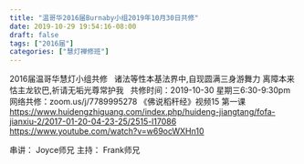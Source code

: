 ```yaml
---
title: "温哥华2016届Burnaby小组2019年10月30日共修"
date: 2019-10-29 19:54:16-08:00
draft: false
tags: ["2016届"]
categories: ["慧灯禅修班"]
---
```

2016届温哥华慧灯小组共修
 
诸法等性本基法界中,自现圆满三身游舞力
离障本来怙主龙钦巴,祈请无垢光尊常护我
 
共修时间：2019-10-30 星期三6:30-9:30pm
网络共修：zoom.us/j/7789995278
《佛说稻秆经》视频15 第一课
 
https://www.huidengzhiguang.com/index.php/huideng-jiangtang/fofa-jianxiu-2/2017-01-20-04-23-25/2515-l17086
https://www.youtube.com/watch?v=w69ocWXHn10

串讲： Joyce师兄
主持： Frank师兄
